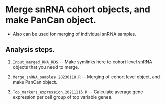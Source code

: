 # Merge snRNA cohort objects, and make PanCan object.

  * Also can be used for merging of individual snRNA samples.

## Analysis steps.

1. ```Input_merged_RNA_RDS``` -- Make symlinks here to cohort level snRNA objects that you need to merge.

2. ```Merge_snRNA_samples.20230118.R``` -- Merging of cohort level object, and make PanCan object.

3. ```Top_markers_expression.20211215.R``` -- Calculate average gene expression per cell group of top variable genes.
